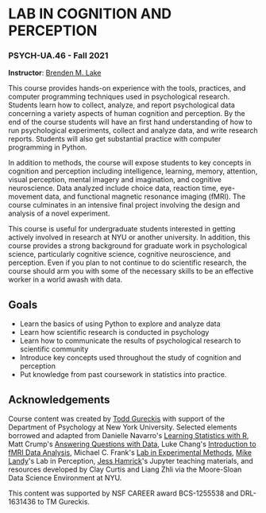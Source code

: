 # LAB IN COGNITION AND PERCEPTION

### PSYCH-UA.46 - Fall 2021

**Instructor**: [Brenden M. Lake](https://cims.nyu.edu/~brenden/)<br>

This course provides hands-on experience with the tools, practices, and computer programming techniques used in psychological research. Students learn how to collect, analyze, and report psychological data concerning a variety aspects of human cognition and perception. By the end of the course students will have an first hand understanding of how to run psychological experiments, collect and analyze data, and write research reports. Students will also get substantial practice with computer programming in Python.

In addition to methods, the course will expose students to key concepts in cognition and perception including intelligence, learning, memory, attention, visual perception, mental imagery and imagination, and cognitive neuroscience.  Data analyzed include choice data, reaction time, eye-movement data, and functional magnetic resonance imaging (fMRI). The course culminates in an intensive final project involving the design and analysis of a novel experiment.

This course is useful for undergraduate students interested in getting actively involved in research at NYU or another university.  In addition, this course provides a strong background for graduate work in psychological science, particularly cognitive science, cognitive neuroscience, and perception.  Even if you plan to not continue to do scientific research, the course should arm you with some of the necessary skills to be an effective worker in a world awash with data.

## Goals

- Learn the basics of using Python to explore and analyze data
- Learn how scientific research is conducted in psychology
- Learn how to communicate the results of psychological research to scientific community
- Introduce key concepts used throughout the study of cognition and perception
- Put knowledge from past coursework in statistics into practice.

## Acknowledgements

Course content was created by [Todd Gureckis][todd] with support of the Department of Psychology at New York University.  Selected elements borrowed and adapted from Danielle Navarro's [Learning Statistics with R](https://learningstatisticswithr.com), Matt Crump's [Answering Questions with Data](https://crumplab.github.io/statistics/), Luke Chang's [Introduction to fMRI Data Analysis](https://dartbrains.org), Michael C. Frank's [Lab in Experimental Methods](http://web.stanford.edu/class/psych254/), [Mike Landy](https://www.cns.nyu.edu/~msl/)'s Lab in Perception, [Jess Hamrick](http://www.jesshamrick.com)'s Jupyter teaching materials, and resources developed by Clay Curtis and Liang Zhli via the Moore-Sloan Data Science Environment at NYU.

This content was supported by NSF CAREER award BCS-1255538 and DRL-1631436 to TM Gureckis.

[todd]: http://www.gureckislab.org